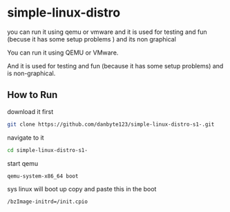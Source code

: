 # simple-linux-distro
you can run it using qemu or vmware
and it is  used for testing and fun (becuse it has some setup problems ) and its non graphical 
 

You can run it using QEMU or VMware.

And it is used for testing and fun (because it has some setup problems) and is non-graphical.

## How to Run
download it first 
```bash
git clone https://github.com/danbyte123/simple-linux-distro-s1-.git
```
navigate to it 
```bash
cd simple-linux-distro-s1-
```
start qemu 
```bash
qemu-system-x86_64 boot
```
sys linux will boot up copy and paste this in the boot 
```bash
/bzImage-initrd=/init.cpio



